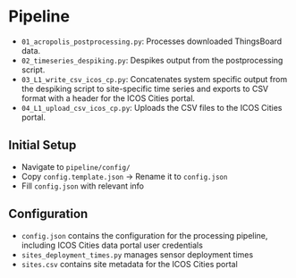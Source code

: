# Pipeline


- `01_acropolis_postprocessing.py`: Processes downloaded ThingsBoard data.
- `02_timeseries_despiking.py`: Despikes output from the postprocessing script.
- `03_L1_write_csv_icos_cp.py`: Concatenates system specific output from the despiking script to site-specific time series and exports to CSV format with a header for the ICOS Cities portal.
- `04_L1_upload_csv_icos_cp.py`: Uploads the CSV files to the ICOS Cities portal.

## Initial Setup

- Navigate to `pipeline/config/`
- Copy `config.template.json` → Rename it to `config.json`
- Fill `config.json` with relevant info

## Configuration

- `config.json` contains the configuration for the processing pipeline, including ICOS Cities data portal user credentials
- `sites_deployment_times.py` manages sensor deployment times
- `sites.csv` contains site metadata for the ICOS Cities portal 

